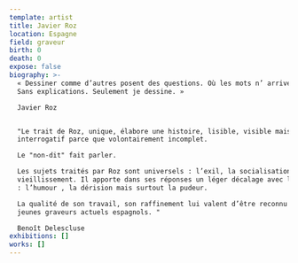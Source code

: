 ```yaml
---
template: artist
title: Javier Roz
location: Espagne
field: graveur
birth: 0
death: 0
expose: false
biography: >-
  « Dessiner comme d’autres posent des questions. Où les mots n’ arrivent pas.
  Sans explications. Seulement je dessine. »

  Javier Roz


  "Le trait de Roz, unique, élabore une histoire, lisible, visible mais
  interrogatif parce que volontairement incomplet. 

  Le "non-dit" fait parler. 

  Les sujets traités par Roz sont universels : l’exil, la socialisation, le
  vieillissement. Il apporte dans ses réponses un léger décalage avec le commun
  : l’humour , la dérision mais surtout la pudeur. 

  La qualité de son travail, son raffinement lui valent d’être reconnu parmi les
  jeunes graveurs actuels espagnols. " 

  Benoît Delescluse
exhibitions: []
works: []
---
```


